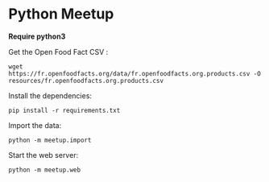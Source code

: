 Python Meetup
=============

**Require python3**

Get the Open Food Fact CSV :
```
wget https://fr.openfoodfacts.org/data/fr.openfoodfacts.org.products.csv -O resources/fr.openfoodfacts.org.products.csv
```

Install the dependencies:
```
pip install -r requirements.txt
```

Import the data:
```
python -m meetup.import
```

Start the web server:
```
python -m meetup.web
```